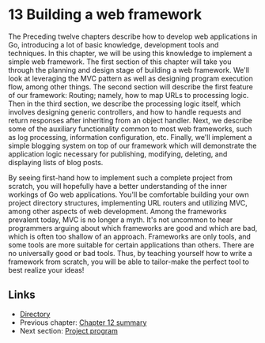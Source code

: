 # 13 Building a web framework

The Preceding twelve chapters describe how to develop web applications in Go, introducing a lot of basic knowledge, development tools and techniques. In this chapter, we will be using this knowledge to implement a simple web framework. The first section of this chapter will take you through the planning and design stage of building a web framework. We'll look at leveraging the MVC pattern as well as designing program execution flow, among other things. The second section will describe the first feature of our framework: Routing; namely, how to map URLs to processing logic. Then in the third section, we describe the processing logic itself, which involves designing generic controllers, and how to handle requests and return responses after inheriting from an object handler. Next, we describe some of the auxiliary functionality common to most web frameworks, such as log processing, information configuration, etc. Finally, we'll implement a simple blogging system on top of our framework which will demonstrate the application logic necessary for publishing, modifying, deleting, and displaying lists of blog posts. 

By seeing first-hand how to implement such a complete project from scratch, you will hopefully have a better understanding of the inner workings of Go web applications. You'll be comfortable building your own project directory structures, implementing URL routers and utilizing MVC, among other aspects of web development. Among the frameworks prevalent today, MVC is no longer a myth. It's not uncommon to hear programmers arguing about which frameworks are good and which are bad, which is often too shallow of an approach. Frameworks are only tools, and some tools are more suitable for certain applications than others. There are no universally good or bad tools. Thus, by teaching yourself how to write a framework from scratch, you will be able to tailor-make the perfect tool to best realize your ideas! 

## Links

- [Directory](preface.md)
- Previous chapter: [Chapter 12 summary](12.5.md)
- Next section: [Project program](13.1.md)
